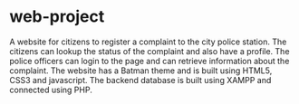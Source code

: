 # web-project
A website for citizens to register a complaint to the city police station. The citizens can lookup the status of the complaint and also have a profile. The police officers can login to the page and can retrieve information about the complaint. The website has a Batman theme and is built using HTML5, CSS3 and javascript. The backend database is built using XAMPP and connected using PHP.

